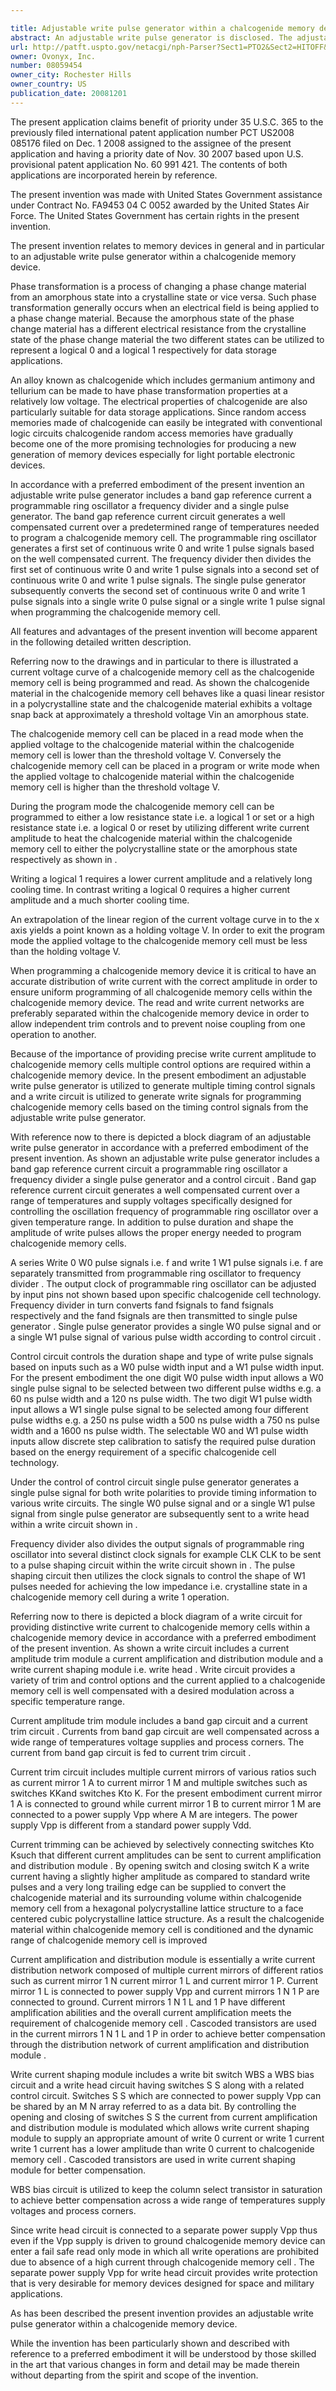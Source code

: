 ```yaml
---

title: Adjustable write pulse generator within a chalcogenide memory device
abstract: An adjustable write pulse generator is disclosed. The adjustable write pulse generator includes a band-gap reference current, a programmable ring oscillator, a frequency divider and a single pulse generator. The band-gap reference current circuit generates a well-compensated current over a predetermined range of temperatures needed to program a chalcogenide memory cell. The programmable ring oscillator generates a first set of continuous write “0” and write “1” pulse signals based on the well-compensated current. The frequency divider then divides the first set of continuous write “0” and write “1” pulse signals into a second set of continuous write “0” and write “1” pulse signals. The single pulse generator subsequently converts the second set of continuous write “0” and write “1” pulse signals into a single write “0” pulse signal or a single write “1” pulse signal when programming the chalcogenide memory cell.
url: http://patft.uspto.gov/netacgi/nph-Parser?Sect1=PTO2&Sect2=HITOFF&p=1&u=%2Fnetahtml%2FPTO%2Fsearch-adv.htm&r=1&f=G&l=50&d=PALL&S1=08059454&OS=08059454&RS=08059454
owner: Ovonyx, Inc.
number: 08059454
owner_city: Rochester Hills
owner_country: US
publication_date: 20081201
---
```

The present application claims benefit of priority under 35 U.S.C. 365 to the previously filed international patent application number PCT US2008 085176 filed on Dec. 1 2008 assigned to the assignee of the present application and having a priority date of Nov. 30 2007 based upon U.S. provisional patent application No. 60 991 421. The contents of both applications are incorporated herein by reference.

The present invention was made with United States Government assistance under Contract No. FA9453 04 C 0052 awarded by the United States Air Force. The United States Government has certain rights in the present invention.

The present invention relates to memory devices in general and in particular to an adjustable write pulse generator within a chalcogenide memory device.

Phase transformation is a process of changing a phase change material from an amorphous state into a crystalline state or vice versa. Such phase transformation generally occurs when an electrical field is being applied to a phase change material. Because the amorphous state of the phase change material has a different electrical resistance from the crystalline state of the phase change material the two different states can be utilized to represent a logical 0 and a logical 1 respectively for data storage applications.

An alloy known as chalcogenide which includes germanium antimony and tellurium can be made to have phase transformation properties at a relatively low voltage. The electrical properties of chalcogenide are also particularly suitable for data storage applications. Since random access memories made of chalcogenide can easily be integrated with conventional logic circuits chalcogenide random access memories have gradually become one of the more promising technologies for producing a new generation of memory devices especially for light portable electronic devices.

In accordance with a preferred embodiment of the present invention an adjustable write pulse generator includes a band gap reference current a programmable ring oscillator a frequency divider and a single pulse generator. The band gap reference current circuit generates a well compensated current over a predetermined range of temperatures needed to program a chalcogenide memory cell. The programmable ring oscillator generates a first set of continuous write 0 and write 1 pulse signals based on the well compensated current. The frequency divider then divides the first set of continuous write 0 and write 1 pulse signals into a second set of continuous write 0 and write 1 pulse signals. The single pulse generator subsequently converts the second set of continuous write 0 and write 1 pulse signals into a single write 0 pulse signal or a single write 1 pulse signal when programming the chalcogenide memory cell.

All features and advantages of the present invention will become apparent in the following detailed written description.

Referring now to the drawings and in particular to there is illustrated a current voltage curve of a chalcogenide memory cell as the chalcogenide memory cell is being programmed and read. As shown the chalcogenide material in the chalcogenide memory cell behaves like a quasi linear resistor in a polycrystalline state and the chalcogenide material exhibits a voltage snap back at approximately a threshold voltage Vin an amorphous state.

The chalcogenide memory cell can be placed in a read mode when the applied voltage to the chalcogenide material within the chalcogenide memory cell is lower than the threshold voltage V. Conversely the chalcogenide memory cell can be placed in a program or write mode when the applied voltage to chalcogenide material within the chalcogenide memory cell is higher than the threshold voltage V.

During the program mode the chalcogenide memory cell can be programmed to either a low resistance state i.e. a logical 1 or set or a high resistance state i.e. a logical 0 or reset by utilizing different write current amplitude to heat the chalcogenide material within the chalcogenide memory cell to either the polycrystalline state or the amorphous state respectively as shown in .

Writing a logical 1 requires a lower current amplitude and a relatively long cooling time. In contrast writing a logical 0 requires a higher current amplitude and a much shorter cooling time.

An extrapolation of the linear region of the current voltage curve in to the x axis yields a point known as a holding voltage V. In order to exit the program mode the applied voltage to the chalcogenide memory cell must be less than the holding voltage V.

When programming a chalcogenide memory device it is critical to have an accurate distribution of write current with the correct amplitude in order to ensure uniform programming of all chalcogenide memory cells within the chalcogenide memory device. The read and write current networks are preferably separated within the chalcogenide memory device in order to allow independent trim controls and to prevent noise coupling from one operation to another.

Because of the importance of providing precise write current amplitude to chalcogenide memory cells multiple control options are required within a chalcogenide memory device. In the present embodiment an adjustable write pulse generator is utilized to generate multiple timing control signals and a write circuit is utilized to generate write signals for programming chalcogenide memory cells based on the timing control signals from the adjustable write pulse generator.

With reference now to there is depicted a block diagram of an adjustable write pulse generator in accordance with a preferred embodiment of the present invention. As shown an adjustable write pulse generator includes a band gap reference current circuit a programmable ring oscillator a frequency divider a single pulse generator and a control circuit . Band gap reference current circuit generates a well compensated current over a range of temperatures and supply voltages specifically designed for controlling the oscillation frequency of programmable ring oscillator over a given temperature range. In addition to pulse duration and shape the amplitude of write pulses allows the proper energy needed to program chalcogenide memory cells.

A series Write 0 W0 pulse signals i.e. f and write 1 W1 pulse signals i.e. f are separately transmitted from programmable ring oscillator to frequency divider . The output clock of programmable ring oscillator can be adjusted by input pins not shown based upon specific chalcogenide cell technology. Frequency divider in turn converts fand fsignals to fand fsignals respectively and the fand fsignals are then transmitted to single pulse generator . Single pulse generator provides a single W0 pulse signal and or a single W1 pulse signal of various pulse width according to control circuit .

Control circuit controls the duration shape and type of write pulse signals based on inputs such as a W0 pulse width input and a W1 pulse width input. For the present embodiment the one digit W0 pulse width input allows a W0 single pulse signal to be selected between two different pulse widths e.g. a 60 ns pulse width and a 120 ns pulse width. The two digit W1 pulse width input allows a W1 single pulse signal to be selected among four different pulse widths e.g. a 250 ns pulse width a 500 ns pulse width a 750 ns pulse width and a 1600 ns pulse width. The selectable W0 and W1 pulse width inputs allow discrete step calibration to satisfy the required pulse duration based on the energy requirement of a specific chalcogenide cell technology.

Under the control of control circuit single pulse generator generates a single pulse signal for both write polarities to provide timing information to various write circuits. The single W0 pulse signal and or a single W1 pulse signal from single pulse generator are subsequently sent to a write head within a write circuit shown in .

Frequency divider also divides the output signals of programmable ring oscillator into several distinct clock signals for example CLK CLK to be sent to a pulse shaping circuit within the write circuit shown in . The pulse shaping circuit then utilizes the clock signals to control the shape of W1 pulses needed for achieving the low impedance i.e. crystalline state in a chalcogenide memory cell during a write 1 operation.

Referring now to there is depicted a block diagram of a write circuit for providing distinctive write current to chalcogenide memory cells within a chalcogenide memory device in accordance with a preferred embodiment of the present invention. As shown a write circuit includes a current amplitude trim module a current amplification and distribution module and a write current shaping module i.e. write head . Write circuit provides a variety of trim and control options and the current applied to a chalcogenide memory cell is well compensated with a desired modulation across a specific temperature range.

Current amplitude trim module includes a band gap circuit and a current trim circuit . Currents from band gap circuit are well compensated across a wide range of temperatures voltage supplies and process corners. The current from band gap circuit is fed to current trim circuit .

Current trim circuit includes multiple current mirrors of various ratios such as current mirror 1 A to current mirror 1 M and multiple switches such as switches KKand switches Kto K. For the present embodiment current mirror 1 A is connected to ground while current mirror 1 B to current mirror 1 M are connected to a power supply Vpp where A M are integers. The power supply Vpp is different from a standard power supply Vdd.

Current trimming can be achieved by selectively connecting switches Kto Ksuch that different current amplitudes can be sent to current amplification and distribution module . By opening switch and closing switch K a write current having a slightly higher amplitude as compared to standard write pulses and a very long trailing edge can be supplied to convert the chalcogenide material and its surrounding volume within chalcogenide memory cell from a hexagonal polycrystalline lattice structure to a face centered cubic polycrystalline lattice structure. As a result the chalcogenide material within chalcogenide memory cell is conditioned and the dynamic range of chalcogenide memory cell is improved 

Current amplification and distribution module is essentially a write current distribution network composed of multiple current mirrors of different ratios such as current mirror 1 N current mirror 1 L and current mirror 1 P. Current mirror 1 L is connected to power supply Vpp and current mirrors 1 N 1 P are connected to ground. Current mirrors 1 N 1 L and 1 P have different amplification abilities and the overall current amplification meets the requirement of chalcogenide memory cell . Cascoded transistors are used in the current mirrors 1 N 1 L and 1 P in order to achieve better compensation through the distribution network of current amplification and distribution module .

Write current shaping module includes a write bit switch WBS a WBS bias circuit and a write head circuit having switches S S along with a related control circuit. Switches S S which are connected to power supply Vpp can be shared by an M N array referred to as a data bit. By controlling the opening and closing of switches S S the current from current amplification and distribution module is modulated which allows write current shaping module to supply an appropriate amount of write 0 current or write 1 current write 1 current has a lower amplitude than write 0 current to chalcogenide memory cell . Cascoded transistors are used in write current shaping module for better compensation.

WBS bias circuit is utilized to keep the column select transistor in saturation to achieve better compensation across a wide range of temperatures supply voltages and process corners.

Since write head circuit is connected to a separate power supply Vpp thus even if the Vpp supply is driven to ground chalcogenide memory device can enter a fail safe read only mode in which all write operations are prohibited due to absence of a high current through chalcogenide memory cell . The separate power supply Vpp for write head circuit provides write protection that is very desirable for memory devices designed for space and military applications.

As has been described the present invention provides an adjustable write pulse generator within a chalcogenide memory device.

While the invention has been particularly shown and described with reference to a preferred embodiment it will be understood by those skilled in the art that various changes in form and detail may be made therein without departing from the spirit and scope of the invention.

